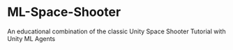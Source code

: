 # ML-Space-Shooter
An educational combination of the classic Unity Space Shooter Tutorial with Unity ML Agents
